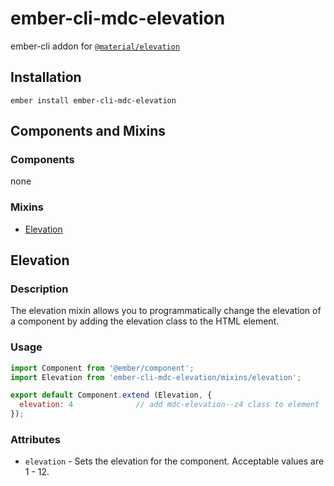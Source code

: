 ember-cli-mdc-elevation
======================

ember-cli addon for [`@material/elevation`](https://github.com/material-components/material-components-web/tree/master/packages/mdc-elevation)

Installation
------------

    ember install ember-cli-mdc-elevation

Components and Mixins
-----------------------

### Components

none

### Mixins

* [Elevation](#elevation)

Elevation
-----------

### Description

The elevation mixin allows you to programmatically change the elevation of a 
component by adding the elevation class to the HTML element.

### Usage

```javascript
import Component from '@ember/component';
import Elevation from 'ember-cli-mdc-elevation/mixins/elevation';

export default Component.extend (Elevation, {
  elevation: 4              // add mdc-elevation--z4 class to element
});

```

### Attributes

* `elevation` - Sets the elevation for the component. Acceptable values are 1 - 12.




